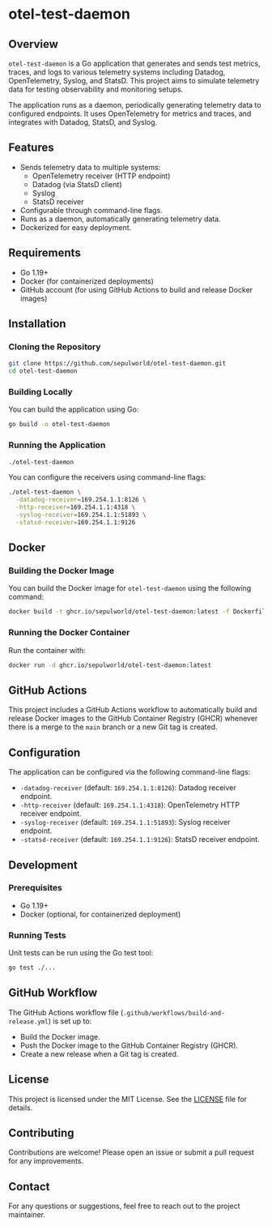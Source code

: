 # otel-test-daemon

## Overview

`otel-test-daemon` is a Go application that generates and sends test metrics, traces, and logs to various telemetry systems including Datadog, OpenTelemetry, Syslog, and StatsD. This project aims to simulate telemetry data for testing observability and monitoring setups.

The application runs as a daemon, periodically generating telemetry data to configured endpoints. It uses OpenTelemetry for metrics and traces, and integrates with Datadog, StatsD, and Syslog.

## Features

- Sends telemetry data to multiple systems:
  - OpenTelemetry receiver (HTTP endpoint)
  - Datadog (via StatsD client)
  - Syslog
  - StatsD receiver
- Configurable through command-line flags.
- Runs as a daemon, automatically generating telemetry data.
- Dockerized for easy deployment.

## Requirements

- Go 1.19+
- Docker (for containerized deployments)
- GitHub account (for using GitHub Actions to build and release Docker images)

## Installation

### Cloning the Repository

```sh
git clone https://github.com/sepulworld/otel-test-daemon.git
cd otel-test-daemon
```

### Building Locally

You can build the application using Go:

```sh
go build -o otel-test-daemon
```

### Running the Application

```sh
./otel-test-daemon
```

You can configure the receivers using command-line flags:

```sh
./otel-test-daemon \
  -datadog-receiver=169.254.1.1:8126 \
  -http-receiver=169.254.1.1:4318 \
  -syslog-receiver=169.254.1.1:51893 \
  -statsd-receiver=169.254.1.1:9126
```

## Docker

### Building the Docker Image

You can build the Docker image for `otel-test-daemon` using the following command:

```sh
docker build -t ghcr.io/sepulworld/otel-test-daemon:latest -f Dockerfile .
```

### Running the Docker Container

Run the container with:

```sh
docker run -d ghcr.io/sepulworld/otel-test-daemon:latest
```

## GitHub Actions

This project includes a GitHub Actions workflow to automatically build and release Docker images to the GitHub Container Registry (GHCR) whenever there is a merge to the `main` branch or a new Git tag is created.

## Configuration

The application can be configured via the following command-line flags:

- `-datadog-receiver` (default: `169.254.1.1:8126`): Datadog receiver endpoint.
- `-http-receiver` (default: `169.254.1.1:4318`): OpenTelemetry HTTP receiver endpoint.
- `-syslog-receiver` (default: `169.254.1.1:51893`): Syslog receiver endpoint.
- `-statsd-receiver` (default: `169.254.1.1:9126`): StatsD receiver endpoint.

## Development

### Prerequisites

- Go 1.19+
- Docker (optional, for containerized deployment)

### Running Tests

Unit tests can be run using the Go test tool:

```sh
go test ./...
```

## GitHub Workflow

The GitHub Actions workflow file (`.github/workflows/build-and-release.yml`) is set up to:

- Build the Docker image.
- Push the Docker image to the GitHub Container Registry (GHCR).
- Create a new release when a Git tag is created.

## License

This project is licensed under the MIT License. See the [LICENSE](LICENSE) file for details.

## Contributing

Contributions are welcome! Please open an issue or submit a pull request for any improvements.

## Contact

For any questions or suggestions, feel free to reach out to the project maintainer.
